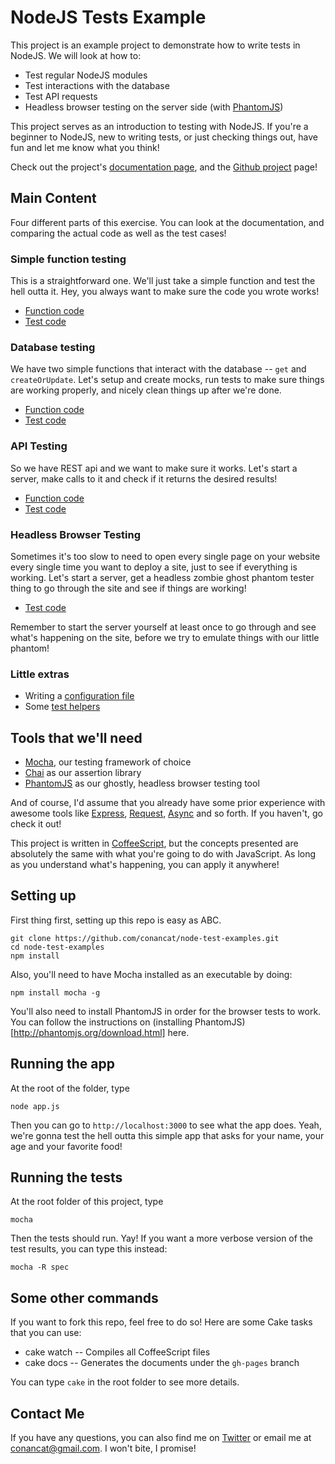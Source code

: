 # NodeJS Tests Example

This project is an example project to demonstrate how to write tests in NodeJS. We will look at how to: 

* Test regular NodeJS modules
* Test interactions with the database
* Test API requests 
* Headless browser testing on the server side (with [PhantomJS](http://phantomjs.org/))

This project serves as an introduction to testing with NodeJS. If you're a beginner to NodeJS, new to writing tests, or just checking things out, have fun and let me know what you think! 

Check out the project's [documentation page](http://node-test-examples.github.com), and the [Github project](https://github.com/conancat/node-test-examples) page!

## Main Content

Four different parts of this exercise. You can look at the documentation, and comparing the actual code as well as the test cases! 

### Simple function testing

This is a straightforward one. We'll just take a simple function and test the hell outta it. Hey, you always want to make sure the code you wrote works!

* [Function code](http://conancat.github.com/node-test-examples/helpers.html)
* [Test code](http://conancat.github.com/node-test-examples/helpers.test.html)

### Database testing

We have two simple functions that interact with the database -- `get` and `createOrUpdate`. Let's setup and create mocks, run tests to make sure things are working properly, and nicely clean things up after we're done.

* [Function code](http://conancat.github.com/node-test-examples/users.html)
* [Test code](http://conancat.github.com/node-test-examples/users.test.html)

### API Testing

So we have REST api and we want to make sure it works. Let's start a server, make calls to it and check if it returns the desired results!

* [Function code](http://conancat.github.com/node-test-examples/submit.html)
* [Test code](http://conancat.github.com/node-test-examples/api.test.html)

### Headless Browser Testing

Sometimes it's too slow to need to open every single page on your website every single time you want to deploy a site, just to see if everything is working. Let's start a server, get a headless zombie ghost phantom tester thing to go through the site and see if things are working! 

* [Test code](http://conancat.github.com/node-test-examples/browser.test.html)

Remember to start the server yourself at least once to go through and see what's happening on the site, before we try to emulate things with our little phantom!

### Little extras

* Writing a [configuration file](http://conancat.github.com/node-test.examples/conf.html)
* Some [test helpers](http://conancat.github.com/node-test.examples/testHelpers.html)


## Tools that we'll need

* [Mocha](http://visionmedia.github.com/mocha/), our testing framework of choice
* [Chai](http://chaijs.com/) as our assertion library
* [PhantomJS](http://phantomjs.org/) as our ghostly, headless browser testing tool

And of course, I'd assume that you already have some prior experience with awesome tools like [Express](http://expressjs.com/), [Request](https://github.com/mikeal/request), [Async](https://github.com/caolan/async) and so forth. If you haven't, go check it out! 

This project is written in [CoffeeScript](http://coffeescript.org/), but the concepts presented are absolutely the same with what you're going to do with JavaScript. As long as you understand what's happening, you can apply it anywhere! 

## Setting up 

First thing first, setting up this repo is easy as ABC. 

    git clone https://github.com/conancat/node-test-examples.git
    cd node-test-examples
    npm install

Also, you'll need to have Mocha installed as an executable by doing:

    npm install mocha -g

You'll also need to install PhantomJS in order for the browser tests to work. You can follow the instructions on (installing PhantomJS)[http://phantomjs.org/download.html] here. 

## Running the app

At the root of the folder, type

    node app.js

Then you can go to `http://localhost:3000` to see what the app does. Yeah, we're gonna test the hell outta this simple app that asks for your name, your age and your favorite food! 

## Running the tests

At the root folder of this project, type

    mocha

Then the tests should run. Yay! If you want a more verbose version of the test results, you can type this instead: 

    mocha -R spec

## Some other commands

If you want to fork this repo, feel free to do so! Here are some Cake tasks that you can use:

* cake watch -- Compiles all CoffeeScript files
* cake docs -- Generates the documents under the `gh-pages` branch

You can type `cake` in the root folder to see more details.


## Contact Me
If you have any questions, you can also find me on [Twitter](http://twitter.com/conancat) or email me at conancat@gmail.com. I won't bite, I promise!
